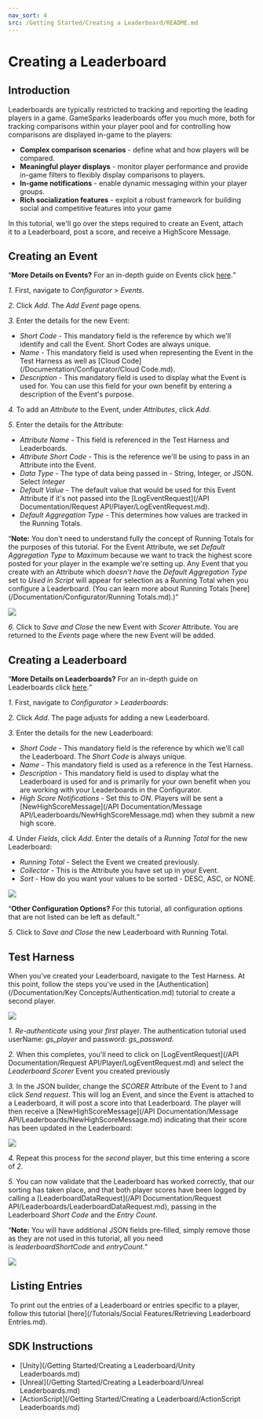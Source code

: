 ```yaml
---
nav_sort: 4
src: /Getting Started/Creating a Leaderboard/README.md
---
```


# Creating a Leaderboard

## Introduction


Leaderboards are typically restricted to tracking and reporting the leading players in a game. GameSparks leaderboards offer you much more, both for tracking comparisons within your player pool and for controlling how comparisons are displayed in-game to the players:
* **Complex comparison scenarios** - define what and how players will be compared.
* **Meaningful player displays** - monitor player performance and provide in-game filters to flexibly display comparisons to players.
* **In-game notifications** - enable dynamic messaging within your player groups.
* **Rich socialization features** - exploit a robust framework for building social and competitive features into your game

In this tutorial, we'll go over the steps required to create an Event, attach it to a Leaderboard, post a score, and receive a HighScore Message.

## Creating an Event

<q>**More Details on Events?** For an in-depth guide on Events click [here](/Documentation/Configurator/Events.md).</q>

*1.* First, navigate to *Configurator > Events*.

*2.* Click *Add*. The *Add Event* page opens.

*3.* Enter the details for the new Event:

  * *Short Code* - This mandatory field is the reference by which we'll identify and call the Event. Short Codes are always unique.
  * *Name* - This mandatory field is used when representing the Event in the Test Harness as well as [Cloud Code](/Documentation/Configurator/Cloud Code.md).
  * *Description* - This mandatory field is used to display what the Event is used for. You can use this field for your own benefit by entering a description of the Event's purpose.

*4.* To add an *Attribute* to the Event, under *Attributes*, click *Add*.

*5.* Enter the details for the Attribute:
  * *Attribute Name* - This field is referenced in the Test Harness and Leaderboards.
  * *Attribute Short Code* - This is the reference we'll be using to pass in an Attribute into the Event.
  * *Data Type* - The type of data being passed in - String, Integer, or JSON. Select *Integer*
  * *Default Value* - The default value that would be used for this Event Attribute if it's not passed into the [LogEventRequest](/API Documentation/Request API/Player/LogEventRequest.md).
  * *Default Aggregation Type* - This determines how values are tracked in the Running Totals.

<q>**Note:** You don't need to understand fully the concept of Running Totals for the purposes of this tutorial. For the Event Attribute, we set *Default Aggregation Type* to *Maximum* because we want to track the highest score posted for your player in the example we're setting up. Any Event that you create with an Attribute which *doesn't have* the *Default Aggregation Type* set to *Used in Script* will appear for selection as a Running Total when you configure a Leaderboard. (You can learn more about Running Totals [here](/Documentation/Configurator/Running Totals.md).)</q>

![](img/CreatingALeaderboard/7.png)

*6.* Click to *Save and Close* the new Event with *Scorer* Attribute. You are returned to the *Events* page where the new Event will be added.

## Creating a Leaderboard

<q>**More Details on Leaderboards?** For an in-depth guide on Leaderboards click [here](/Documentation/Configurator/Leaderboards.md).</q>

*1.* First, navigate to *Configurator > Leaderboards*:

*2.* Click *Add*. The page adjusts for adding a new Leaderboard.

*3.* Enter the details for the new Leaderboard: 
  * *Short Code* - This mandatory field is the reference by which we'll call the Leaderboard. The *Short Code* is always unique.
  * *Name* - This mandatory field is used as a reference in the Test Harness.
  * *Description* - This mandatory field is used to display what the Leaderboard is used for and is primarily for your own benefit when you are working with your Leaderboards in the Configurator.
  * *High Score Notifications* - Set this to *ON*. Players will be sent a [NewHighScoreMessage](/API Documentation/Message API/Leaderboards/NewHighScoreMessage.md) when they submit a new high score.

*4.* Under *Fields*, click *Add*. Enter the details of a *Running Total* for the new Leaderboard:
  * *Running Total* - Select the Event we created previously.
  * *Collector* - This is the Attribute you have set up in your Event.
  * *Sort* - How do you want your values to be sorted - DESC, ASC, or NONE.


  ![](img/CreatingALeaderboard/8.png)

  <q>**Other Configuration Options?** For this tutorial, all configuration options that are not listed can be left as default.</q>

  *5.* Click to *Save and Close* the new Leaderboard with Running Total.

## Test Harness

When you've created your Leaderboard, navigate to the Test Harness. At this point, follow the steps you've used in the [Authentication](/Documentation/Key Concepts/Authentication.md) tutorial to create a second player.

![](img/CreatingALeaderboard/9.png)

*1.* *Re-authenticate* using your *first* player. The authentication tutorial used userName: *gs_player* and password: *gs_password*.

*2.* When this completes, you'll need to click on [LogEventRequest](/API Documentation/Request API/Player/LogEventRequest.md) and select the *Leaderboard Scorer* Event you created previously

*3.* In the JSON builder, change the *SCORER* Attribute of the Event to *1* and click *Send request*. This will log an Event, and since the Event is attached to a Leaderboard, it will post a score into that Leaderboard. The player will then receive a [NewHighScoreMessage](/API Documentation/Message API/Leaderboards/NewHighScoreMessage.md) indicating that their score has been updated in the Leaderboard:

![](img/CreatingALeaderboard/10.png)

*4.* Repeat this process for the *second* player, but this time entering a score of *2*.

*5.* You can now validate that the Leaderboard has worked correctly, that our sorting has taken place, and that both player scores have been logged by calling a [LeaderboardDataRequest](/API Documentation/Request API/Leaderboards/LeaderboardDataRequest.md), passing in the Leaderboard *Short Code* and the *Entry Count*.

<q>**Note:** You will have additional JSON fields pre-filled, simply remove those as they are not used in this tutorial, all you need is *leaderboardShortCode* and *entryCount*.</q>

![](img/CreatingALeaderboard/11.png)


##  Listing Entries

 To print out the entries of a Leaderboard or entries specific to a player, follow this tutorial [here](/Tutorials/Social Features/Retrieving Leaderboard Entries.md).

## SDK Instructions

* [Unity](/Getting Started/Creating a Leaderboard/Unity Leaderboards.md)
* [Unreal](/Getting Started/Creating a Leaderboard/Unreal Leaderboards.md)
* [ActionScript](/Getting Started/Creating a Leaderboard/ActionScript Leaderboards.md)
